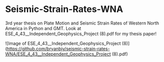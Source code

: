 # Seismic-Strain-Rates-WNA

3rd year thesis on Plate Motion and Seismic Strain Rates of Western North America in Python and GMT. Look at ESE_4_43__Independent_Geophysics_Project (8).pdf for my thesis paper!

![Image of ESE_4_43__Independent_Geophysics_Project (8)]
(https://github.com/bryanbjy/seismic-strain-rates-WNA/ESE_4_43__Independent_Geophysics_Project (8).pdf)
